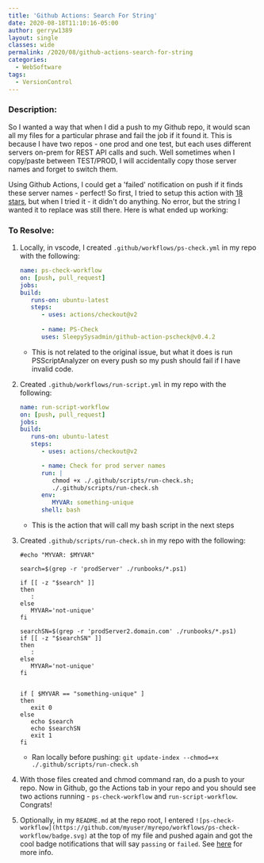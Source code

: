 ```yaml
---
title: 'Github Actions: Search For String'
date: 2020-08-18T11:10:16-05:00
author: gerryw1389
layout: single
classes: wide
permalink: /2020/08/github-actions-search-for-string
categories:
  - WebSoftware
tags:
  - VersionControl
---
```

<!--more-->

### Description:

So I wanted a way that when I did a push to my Github repo, it would scan all my files for a particular phrase and fail the job if it found it. This is because I have two repos - one prod and one test, but each uses different servers on-prem for REST API calls and such. Well sometimes when I copy/paste between TEST/PROD, I will accidentally copy those server names and forget to switch them.

Using Github Actions, I could get a 'failed' notification on push if it finds these server names - perfect! So first, I tried to setup this action with [18 stars](https://github.com/marketplace/actions/find-and-replace), but when I tried it - it didn't do anything. No error, but the string I wanted it to replace was still there. Here is what ended up working:

### To Resolve:

1. Locally, in vscode, I created `.github/workflows/ps-check.yml` in my repo with the following:

   ```yml
   name: ps-check-workflow
   on: [push, pull_request]
   jobs:
   build:
      runs-on: ubuntu-latest
      steps:
         - uses: actions/checkout@v2
         
         - name: PS-Check
         uses: SleepySysadmin/github-action-pscheck@v0.4.2
   ```

   - This is not related to the original issue, but what it does is run PSScriptAnalyzer on every push so my push should fail if I have invalid code.

2. Created `.github/workflows/run-script.yml` in my repo with the following:

   ```yml
   name: run-script-workflow
   on: [push, pull_request]
   jobs:
   build:
      runs-on: ubuntu-latest
      steps:
         - uses: actions/checkout@v2

         - name: Check for prod server names
         run: |
            chmod +x ./.github/scripts/run-check.sh;
            ./.github/scripts/run-check.sh
         env: 
            MYVAR: something-unique
         shell: bash
   ```

   - This is the action that will call my bash script in the next steps

3. Created `.github/scripts/run-check.sh` in my repo with the following:

   ```shell
   #echo "MYVAR: $MYVAR"

   search=$(grep -r 'prodServer' ./runbooks/*.ps1)

   if [[ -z "$search" ]]
   then
      :
   else
      MYVAR='not-unique'
   fi

   searchSN=$(grep -r 'prodServer2.domain.com' ./runbooks/*.ps1)
   if [[ -z "$searchSN" ]]
   then
      :
   else
      MYVAR='not-unique'
   fi


   if [ $MYVAR == "something-unique" ]
   then
      exit 0
   else
      echo $search
      echo $searchSN
      exit 1
   fi
   ```

   - Ran locally before pushing: `git update-index --chmod=+x ./.github/scripts/run-check.sh`

4. With those files created and chmod command ran, do a push to your repo. Now in Github, go the Actions tab in your repo and you should see two actions running - `ps-check-workflow` and `run-script-workflow`. Congrats!

5. Optionally, in my `README.md` at the repo root, I entered `![ps-check-workflow](https://github.com/myuser/myrepo/workflows/ps-check-workflow/badge.svg)` at the top of my file and pushed again and got the cool badge notifications that will say `passing` or `failed`. See [here](https://docs.github.com/en/actions/configuring-and-managing-workflows/configuring-a-workflow#adding-a-workflow-status-badge-to-your-repository) for more info.
